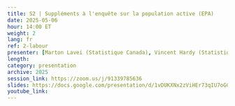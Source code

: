 ```yaml
---
title: S2 | Suppléments à l'enquête sur la population active (EPA)
date: 2025-05-06
hour: 14:00 ET
weight: 2
lang: fr
ref: 2-labour
presenter: [Marton Lavei (Statistique Canada), Vincent Hardy (Statistique Canada)]
length:
category: presentation
archive: 2025
session_link: https://zoom.us/j/91339785636
slides: https://docs.google.com/presentation/d/1vDUKXNx2zViHEr73qIU7oGC_XkgoCk6p/edit?usp=sharing&ouid=109853946981534204449&rtpof=true&sd=true
youtube_link:
---
```

